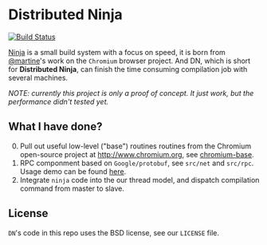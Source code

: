 Distributed Ninja
=======

[![Build Status](https://travis-ci.org/zhchbin/DN.svg?branch=master)](https://travis-ci.org/zhchbin/DN)

[Ninja][ninja] is a small build system with a focus on speed, it is born from [@martine][martine]'s work on the `Chromium` browser project. And DN, which is short for __Distributed Ninja__, can finish the time consuming compilation job with several machines.

*NOTE: currently this project is only a proof of concept. It just work, but the performance didn't tested yet.*

## What I have done?

0. Pull out useful low-level ("base") routines routines from the Chromium open-source project at http://www.chromium.org, see [chromium-base][chromium-base].
1. RPC componment based on `Google/protobuf`, see `src/net` and `src/rpc`. Usage demo can be found [here][rpc-demo].
2. Integrate `ninja` code into the our thread model, and dispatch compilation command from master to slave.

## License

`DN`'s code in this repo uses the BSD license, see our `LICENSE` file.

[ninja]: http://martine.github.com/ninja/
[martine]: https://github.com/martine
[chromium-base]: https://github.com/zhchbin/chromium-base
[rpc-demo]: https://github.com/zhchbin/DN/blob/b1890bf0ab1fea87e853454967e995f9a7b0ac8a/src/rpc/rpc_socket_unittest.cc#L138-L154
